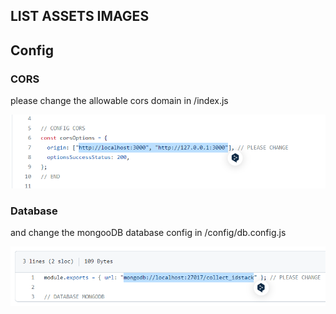 ## LIST ASSETS IMAGES

## Config

### CORS
please change the allowable cors domain in /index.js

![](https://github.com/risqikhoirul/Blog-ExpressApi-MongooDB/blob/master/aset/aset1.png?raw=true) 

### Database 
and change the mongooDB database config in /config/db.config.js

![](https://github.com/risqikhoirul/Blog-ExpressApi-MongooDB/blob/master/aset/aset2.png?raw=true) 


